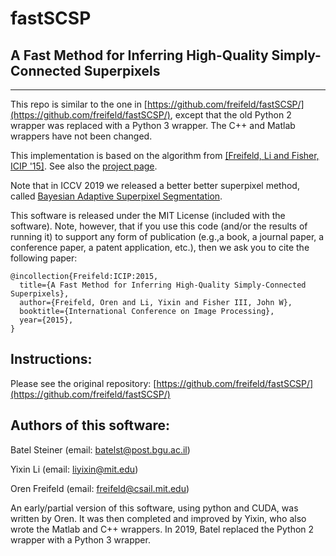 # fastSCSP
## A Fast Method for Inferring High-Quality Simply-Connected Superpixels
---------------------------------------------------------------------

This repo is similar to the one in [https://github.com/freifeld/fastSCSP/](https://github.com/freifeld/fastSCSP/),
except that the old Python 2 wrapper was replaced with a Python 3 wrapper. 
The C++ and Matlab wrappers have not been changed. 

This implementation is based on the algorithm from [\[Freifeld, Li and Fisher, ICIP '15\]](http://groups.csail.mit.edu/vision/sli/projects/fastSCSP/FreifeldLiFisher_ICIP15.pdf).
See also the [project page](http://groups.csail.mit.edu/vision/sli/projects.php?name=fastSCSP).

Note that in ICCV 2019 we released a better better superpixel method, called [Bayesian Adaptive Superpixel Segmentation](https://github.com/BGU-CS-VIL/BASS).

This software is released under the MIT License (included with the software).
Note, however, that if you use this code (and/or the results of running it) 
to support any form of publication (e.g.,a book, a journal paper, 
a conference paper, a patent application, etc.), then we ask you to cite
the following paper:

	@incollection{Freifeld:ICIP:2015,
	  title={A Fast Method for Inferring High-Quality Simply-Connected Superpixels},
	  author={Freifeld, Oren and Li, Yixin and Fisher III, John W},
	  booktitle={International Conference on Image Processing},
	  year={2015},
	}
	
	
Instructions: 
-------------------------
Please see the original repository:
[https://github.com/freifeld/fastSCSP/](https://github.com/freifeld/fastSCSP/)	

Authors of this software: 
-------------------------

Batel Steiner (email: batelst@post.bgu.ac.il)

Yixin Li (email: liyixin@mit.edu)

Oren Freifeld  (email: freifeld@csail.mit.edu)

An early/partial version of this software, using python and CUDA, was written by Oren. It was then completed and improved by Yixin, who also wrote the Matlab and C++ wrappers.  In 2019, Batel replaced the Python 2 wrapper with a Python 3 wrapper.
